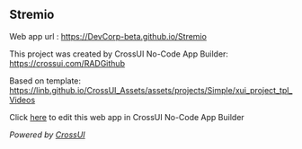## Stremio
Web app url : https://DevCorp-beta.github.io/Stremio

This project was created by CrossUI No-Code App Builder: https://crossui.com/RADGithub

Based on template: https://linb.github.io/CrossUI_Assets/assets/projects/Simple/xui_project_tpl_Videos

Click [here](https://crossui.com/RADGithub/#!from=github&owner=DevCorp-beta&repo=Stremio) to edit this web app in CrossUI No-Code App Builder

<i>Powered by [CrossUI](https://crossui.com)</i>
